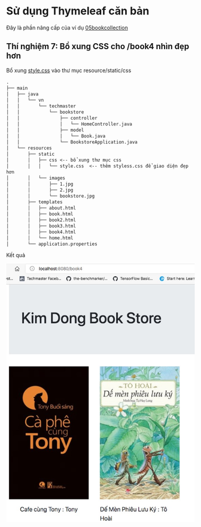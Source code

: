 # Sử dụng Thymeleaf căn bản
Đây là phần nâng cấp của ví dụ [05bookcollection](../../05bookcollection/bookstore/)
## Thí nghiệm 7: Bổ xung CSS cho /book4 nhìn đẹp hơn
Bổ xung [style.css](src/main/resources/static/css/style.css) vào thư mục resource/static/css
```
.
├── main
│   ├── java
│   │   └── vn
│   │       └── techmaster
│   │           └── bookstore
│   │               ├── controller
│   │               │   └── HomeController.java
│   │               ├── model
│   │               │   └── Book.java
│   │               └── BookstoreApplication.java
│   └── resources
│       ├── static
│       │   ├── css <-- bổ xung thư mục css
│       │   │   └── style.css  <-- thêm styless.css để giao diện đẹp hơn
│       │   └── images
│       │       ├── 1.jpg
│       │       ├── 2.jpg
│       │       └── bookstore.jpg
│       ├── templates
│       │   ├── about.html
│       │   ├── book.html
│       │   ├── book2.html
│       │   ├── book3.html
│       │   ├── book4.html
│       │   └── home.html
│       └── application.properties
```

Kết quả 

![sau khi CSS](images/Books4.jpg)